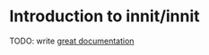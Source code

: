 # Introduction to innit/innit

TODO: write [great documentation](http://jacobian.org/writing/what-to-write/)
